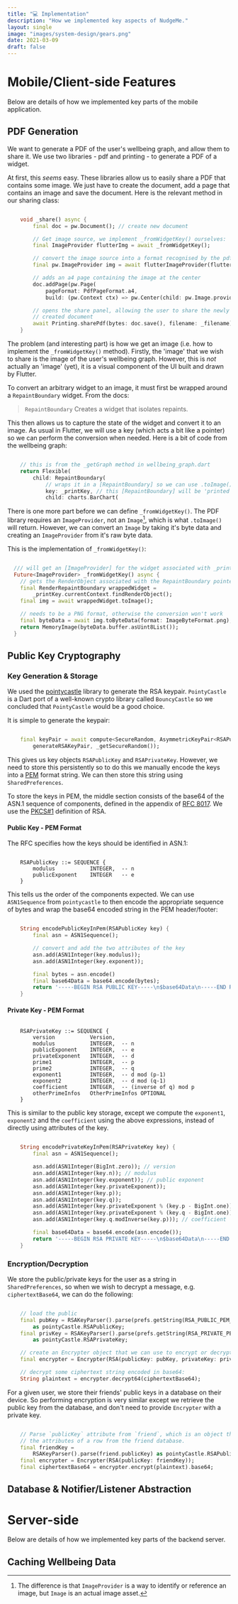 ```yaml
---
title: "💻 Implementation"
description: "How we implemented key aspects of NudgeMe."
layout: single
image: "images/system-design/gears.png"
date: 2021-03-09
draft: false
---
```


# Mobile/Client-side Features

Below are details of how we implemented key parts of the mobile application.

## PDF Generation

We want to generate a PDF of the user's wellbeing graph, and allow them to
share it.
We use two libraries - pdf and printing - to generate a PDF of a widget.

At first, this _seems_ easy.
These libraries allow us to easily share a PDF that contains some image.
We just have to create the document, add a page that contains an image
and save the document. Here is the relevant method in our sharing class:

``` dart

    void _share() async {
        final doc = pw.Document(); // create new document

        // Get image source, we implement _fromWidgetKey() ourselves:
        final ImageProvider flutterImg = await _fromWidgetKey(); 

        // convert the image source into a format recognised by the pdf library:
        final pw.ImageProvider img = await flutterImageProvider(flutterImg); 

        // adds an a4 page containing the image at the center
        doc.addPage(pw.Page(
            pageFormat: PdfPageFormat.a4,
            build: (pw.Context ctx) => pw.Center(child: pw.Image.provider(img))));

        // opens the share panel, allowing the user to share the newly
        // created document
        await Printing.sharePdf(bytes: doc.save(), filename: _filename);
    }

```

The problem (and interesting part) is how we get an image (i.e. how to implement 
the `_fromWidgetKey()` method). Firstly, the 
'image' that we wish to share is the image of the user's wellbeing graph. However, 
this is *not* actually an 'image' (yet), it is a visual component of the UI 
built and drawn by Flutter.

To convert an arbitrary widget to an image, it must first be wrapped around a
`RepaintBoundary` widget. From the docs:

> `RepaintBoundary`
> Creates a widget that isolates repaints.

This then allows us to capture the state of the widget and convert it to an image.
As usual in Flutter, we will use a key (which acts a bit like a pointer) so we
can perform the conversion when needed. Here is a bit of code from the wellbeing 
graph:

``` dart

    // this is from the _getGraph method in wellbeing_graph.dart
    return Flexible(
        child: RepaintBoundary(
            // wraps it in a [RepaintBoundary] so we can use .toImage()
            key: _printKey, // this [RepaintBoundary] will be 'printed'/shared
            child: charts.BarChart(

```

There is one more part before we can define `_fromWidgetKey()`. The PDF library
requires an `ImageProvider`, not an `Image`[^1], which is what `.toImage()` will
return. However, we can convert an `Image` by taking it's byte data and creating
an `ImageProvider` from it's raw byte data.

This is the implementation of `_fromWidgetKey()`:
``` dart

  /// will get an [ImageProvider] for the widget associated with _printKey
  Future<ImageProvider> _fromWidgetKey() async {
    // gets the RenderObject associated with the RepaintBoundary pointed to by _printKey:
    final RenderRepaintBoundary wrappedWidget =
        _printKey.currentContext.findRenderObject();
    final img = await wrappedWidget.toImage();

    // needs to be a PNG format, otherwise the conversion won't work
    final byteData = await img.toByteData(format: ImageByteFormat.png);
    return MemoryImage(byteData.buffer.asUint8List());
  }

```

[^1]: The difference is that `ImageProvider` is a way to identify or reference an
      image, but `Image` is an actual image asset.

## Public Key Cryptography

### Key Generation & Storage

We used the [pointycastle](https://pub.dev/packages/pointycastle) library
to generate the RSA keypair. `PointyCastle` is a Dart port of a well-known
crypto library called `BouncyCastle` so we concluded that `PointyCastle` would
be a good choice.

It is simple to generate the keypair:

``` dart

    final keyPair = await compute<SecureRandom, AsymmetricKeyPair<RSAPublicKey, RSAPrivateKey>>(
        generateRSAKeyPair, _getSecureRandom());

```

This gives us key objects `RSAPublicKey` and `RSAPrivateKey`. However, we need
to store this persistently so to do this we manually encode the keys into
a [PEM](https://en.wikipedia.org/wiki/Privacy-Enhanced_Mail) format string. We 
can then store this string using `SharedPreferences`.

To store the keys in PEM, the middle section consists of the base64 of the ASN.1 sequence
of components, defined in the appendix of [RFC 8017](https://tools.ietf.org/html/rfc8017#appendix-A).
We use the [PKCS#1](https://en.wikipedia.org/wiki/PKCS_1) definition of RSA.

#### Public Key - PEM Format

The RFC specifies how the keys should be identified in ASN.1:
``` 

    RSAPublicKey ::= SEQUENCE {
        modulus           INTEGER,  -- n
        publicExponent    INTEGER   -- e
    }

```

This tells us the order of the components expected. We can use
`ASN1Sequence` from `pointycastle` to then encode the appropriate sequence of 
bytes and wrap the base64 encoded string in the PEM header/footer:

``` dart

    String encodePublicKeyInPem(RSAPublicKey key) {
        final asn = ASN1Sequence();

        // convert and add the two attributes of the key
        asn.add(ASN1Integer(key.modulus));
        asn.add(ASN1Integer(key.exponent));

        final bytes = asn.encode()
        final base64Data = base64.encode(bytes);
        return '-----BEGIN RSA PUBLIC KEY-----\n$base64Data\n-----END RSA PUBLIC KEY-----';
    }

```

#### Private Key - PEM Format

```

    RSAPrivateKey ::= SEQUENCE {
        version           Version,
        modulus           INTEGER,  -- n
        publicExponent    INTEGER,  -- e
        privateExponent   INTEGER,  -- d
        prime1            INTEGER,  -- p
        prime2            INTEGER,  -- q
        exponent1         INTEGER,  -- d mod (p-1)
        exponent2         INTEGER,  -- d mod (q-1)
        coefficient       INTEGER,  -- (inverse of q) mod p
        otherPrimeInfos   OtherPrimeInfos OPTIONAL
    }

```

This is similar to the public key storage, except we compute the `exponent1`,
`exponent2` and the `coefficient` using the above expressions, instead of directly
using attributes of the key.

``` dart

    String encodePrivateKeyInPem(RSAPrivateKey key) {
        final asn = ASN1Sequence();

        asn.add(ASN1Integer(BigInt.zero)); // version
        asn.add(ASN1Integer(key.n)); // modulus
        asn.add(ASN1Integer(key.exponent)); // public exponent
        asn.add(ASN1Integer(key.privateExponent));
        asn.add(ASN1Integer(key.p));
        asn.add(ASN1Integer(key.q));
        asn.add(ASN1Integer(key.privateExponent % (key.p - BigInt.one))); // exp1
        asn.add(ASN1Integer(key.privateExponent % (key.q - BigInt.one))); // exp2
        asn.add(ASN1Integer(key.q.modInverse(key.p))); // coefficient

        final base64Data = base64.encode(asn.encode());
        return '-----BEGIN RSA PRIVATE KEY-----\n$base64Data\n-----END RSA PRIVATE KEY-----';
    }

```

### Encryption/Decryption

We store the public/private keys for the user as a string in `SharedPreferences`, so
when we wish to decrypt a message, e.g. `ciphertextBase64`, we can do the following:

``` dart

    // load the public 
    final pubKey = RSAKeyParser().parse(prefs.getString(RSA_PUBLIC_PEM_KEY))
        as pointyCastle.RSAPublicKey;
    final privKey = RSAKeyParser().parse(prefs.getString(RSA_PRIVATE_PEM_KEY))
        as pointyCastle.RSAPrivateKey;

    // create an Encrypter object that we can use to encrypt or decrypt
    final encrypter = Encrypter(RSA(publicKey: pubKey, privateKey: privKey));

    // decrypt some ciphertext string encoded in base64:
    String plaintext = encrypter.decrypt64(ciphertextBase64);
```

For a given user, we store their friends' public keys in a database on their
device. So performing encryption is very similar except we retrieve the public
key from the database, and don't need to provide `Encrypter` with a private
key.

``` dart

    // Parse `publicKey` attribute from `friend`, which is an object that stores
    // the attributes of a row from the friend database.
    final friendKey = 
        RSAKeyParser().parse(friend.publicKey) as pointyCastle.RSAPublicKey;
    final encrypter = Encrypter(RSA(publicKey: friendKey));
    final ciphertextBase64 = encrypter.encrypt(plaintext).base64;

```

## Database & Notifier/Listener Abstraction

# Server-side

Below are details of how we implemented key parts of the backend server.

## Caching Wellbeing Data
